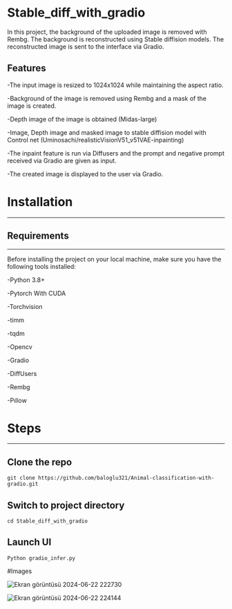 # Stable_diff_with_gradio

In this project, the background of the uploaded image is removed with Rembg. The background is reconstructed using Stable diffision models. The reconstructed image is sent to the interface via Gradio.

## Features
-The input image is resized to 1024x1024 while maintaining the aspect ratio.

-Background of the image is removed using Rembg and a mask of the image is created.

-Depth image of the image is obtained (Midas-large)

-Image, Depth image and masked image to stable diffision model with Control net (Uminosachi/realisticVisionV51_v51VAE-inpainting)

-The inpaint feature is run via Diffusers and the prompt and negative prompt received via Gradio are given as input.

-The created image is displayed to the user via Gradio.


# Installation
----------------------

## Requirements
----------------------

Before installing the project on your local machine, make sure you have the following tools installed:

-Python 3.8+

-Pytorch With CUDA

-Torchvision

-timm

-tqdm

-Opencv

-Gradio

-DiffUsers

-Rembg

-Pıllow


# Steps
----------------------

## Clone the repo

    git clone https://github.com/baloglu321/Animal-classification-with-gradio.git

## Switch to project directory
    
    cd Stable_diff_with_gradio

## Launch UI
    
    Python gradio_infer.py

#Images

![Ekran görüntüsü 2024-06-22 222730](https://github.com/baloglu321/Stable_diff_with_gradio/assets/98214109/fb2963bc-70bf-42f8-9d28-82f1ad73275e)

![Ekran görüntüsü 2024-06-22 224144](https://github.com/baloglu321/Stable_diff_with_gradio/assets/98214109/4340122d-7921-49bb-8627-40eaed6094f9)




